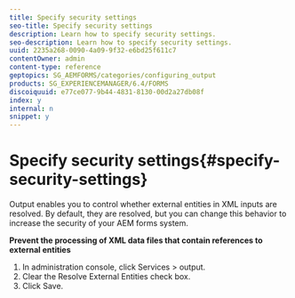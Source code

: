 ```yaml
---
title: Specify security settings
seo-title: Specify security settings
description: Learn how to specify security settings.
seo-description: Learn how to specify security settings.
uuid: 2235a268-0090-4a09-9f32-e6bd25f611c7
contentOwner: admin
content-type: reference
geptopics: SG_AEMFORMS/categories/configuring_output
products: SG_EXPERIENCEMANAGER/6.4/FORMS
discoiquuid: e77ce077-9b44-4831-8130-00d2a27db08f
index: y
internal: n
snippet: y
---
```


# Specify security settings{#specify-security-settings}

Output enables you to control whether external entities in XML inputs are resolved. By default, they are resolved, but you can change this behavior to increase the security of your AEM forms system.

**Prevent the processing of XML data files that contain references to external entities**

1. In administration console, click Services &gt; output.
1. Clear the Resolve External Entities check box.
1. Click Save.

